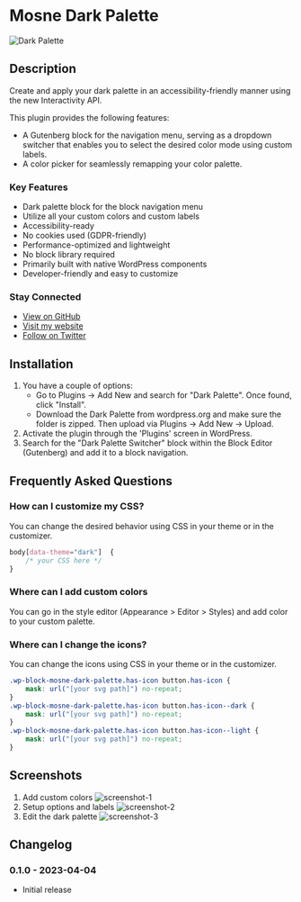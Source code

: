 # Mosne Dark Palette

![Dark Palette](https://github.com/mosne/mosne-dark-palette/blob/main/_wordpress-org/banner-1544x500.png)

## Description

Create and apply your dark palette in an accessibility-friendly manner using the new Interactivity API.

This plugin provides the following features:

* A Gutenberg block for the navigation menu, serving as a dropdown switcher that enables you to select the desired color mode using custom labels.
* A color picker for seamlessly remapping your color palette.

### Key Features

* Dark palette block for the block navigation menu
* Utilize all your custom colors and custom labels
* Accessibility-ready
* No cookies used (GDPR-friendly)
* Performance-optimized and lightweight
* No block library required
* Primarily built with native WordPress components
* Developer-friendly and easy to customize

### Stay Connected

* [View on GitHub](https://github.com/mosne/mosne-dark-palette)
* [Visit my website](https://mosne.it/)
* [Follow on Twitter](https://twitter.com/mosne)

## Installation

1. You have a couple of options:
	* Go to Plugins &rarr; Add New and search for "Dark Palette". Once found, click "Install".
	* Download the Dark Palette from wordpress.org and make sure the folder is zipped. Then upload via Plugins &rarr; Add New &rarr; Upload.
2. Activate the plugin through the 'Plugins' screen in WordPress.
3. Search for the "Dark Palette Switcher" block within the Block Editor (Gutenberg) and add it to a block navigation.

## Frequently Asked Questions

### How can I customize my CSS?

You can change the desired behavior using CSS in your theme or in the customizer.
``` css
body[data-theme="dark"]  {
	/* your CSS here */
}
```
### Where can I add custom colors
You can go in the style editor (Appearance > Editor > Styles) and add color to your custom palette.

### Where can I change the icons?

You can change the icons using CSS in your theme or in the customizer.
``` css
.wp-block-mosne-dark-palette.has-icon button.has-icon {
	mask: url("[your svg path]") no-repeat;
}
.wp-block-mosne-dark-palette.has-icon button.has-icon--dark {
	mask: url("[your svg path]") no-repeat;
}
.wp-block-mosne-dark-palette.has-icon button.has-icon--light {
	mask: url("[your svg path]") no-repeat;
}
```

## Screenshots

1. Add custom colors
   ![screenshot-1](https://github.com/mosne/mosne-dark-palette/blob/main/_wordpress-org/screenshot-1.gif)
2. Setup options and labels
   ![screenshot-2](https://github.com/mosne/mosne-dark-palette/blob/main/_wordpress-org/screenshot-2.gif)
3. Edit the dark palette
   ![screenshot-3](https://github.com/mosne/mosne-dark-palette/blob/main/_wordpress-org/screenshot-3.gif)

## Changelog

### 0.1.0 - 2023-04-04

* Initial release
